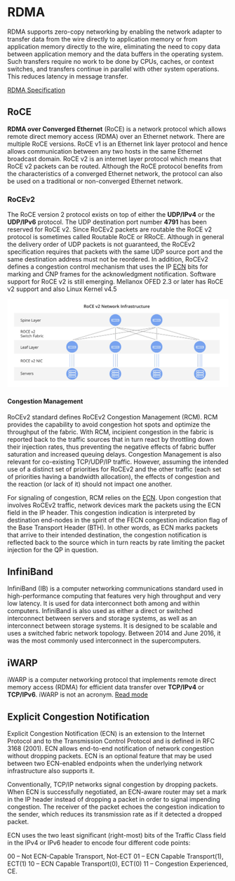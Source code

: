 # RDMA

RDMA supports zero-copy networking by enabling the network adapter to transfer data from the wire directly to application memory or from application memory directly to the wire, eliminating the need to copy data between application memory and the data buffers in the operating system. Such transfers require no work to be done by CPUs, caches, or context switches, and transfers continue in parallel with other system operations. This reduces latency in message transfer.

[RDMA Specification](https://datatracker.ietf.org/doc/html/rfc5040)

## RoCE

**RDMA over Converged Ethernet** (RoCE) is a network protocol which allows remote direct memory access (RDMA) over an Ethernet network. There are multiple RoCE versions. RoCE v1 is an Ethernet link layer protocol and hence allows communication between any two hosts in the same Ethernet broadcast domain. RoCE v2 is an internet layer protocol which means that RoCE v2 packets can be routed. Although the RoCE protocol benefits from the characteristics of a converged Ethernet network, the protocol can also be used on a traditional or non-converged Ethernet network.

### RoCEv2

The RoCE version 2 protocol exists on top of either the **UDP/IPv4** or the **UDP/IPv6** protocol. The UDP destination port number **4791** has been reserved for RoCE v2. Since RoCEv2 packets are routable the RoCE v2 protocol is sometimes called Routable RoCE or RRoCE. Although in general the delivery order of UDP packets is not guaranteed, the RoCEv2 specification requires that packets with the same UDP source port and the same destination address must not be reordered. In addition, RoCEv2 defines a congestion control mechanism that uses the IP [ECN](#explicit-congestion-notification) bits for marking and CNP frames for the acknowledgment notification. Software support for RoCE v2 is still emerging. Mellanox OFED 2.3 or later has RoCE v2 support and also Linux Kernel v4.5

![RoCEv2 Network Infrastructure](images/RoCEv2_Network_Infra.png)
<!-- ![RoCEv2 Network Infrastructure](images/rocev2_network_infra.dio.svg) -->

#### Congestion Management

RoCEv2 standard defines RoCEv2 Congestion Management (RCM). RCM provides the capability to avoid congestion hot spots and optimize the throughput of the fabric. With RCM, incipient congestion in the fabric is reported back to the traffic sources that in turn react by throttling down their injection rates, thus preventing the negative effects of fabric buffer saturation and increased queuing delays. Congestion Management is also relevant for co-existing TCP/UDP/IP traffic. However, assuming the intended use of a distinct set of priorities for RoCEv2 and the other traffic (each set of priorities having a bandwidth allocation), the effects of congestion and the reaction (or lack of it) should not impact one another.

For signaling of congestion, RCM relies on the [ECN](#explicit-congestion-notification). Upon congestion that involves RoCEv2 traffic, network devices mark the packets using the ECN field in the IP header. This congestion indication is interpreted by destination end-nodes in the spirit of the FECN congestion indication flag of the Base Transport Header (BTH). In other words, as ECN marks packets that arrive to their intended destination, the congestion notification is reflected back to the source which in turn reacts by rate limiting the packet injection for the QP in question.

## InfiniBand

InfiniBand (IB) is a computer networking communications standard used in high-performance computing that features very high throughput and very low latency. It is used for data interconnect both among and within computers. InfiniBand is also used as either a direct or switched interconnect between servers and storage systems, as well as an interconnect between storage systems. It is designed to be scalable and uses a switched fabric network topology. Between 2014 and June 2016, it was the most commonly used interconnect in the supercomputers.

## iWARP

iWARP is a computer networking protocol that implements remote direct memory access (RDMA) for efficient data transfer over **TCP/IPv4** or **TCP/IPv6**. iWARP is not an acronym. [Read mode](understanding_iwarp.pdf)

## Explicit Congestion Notification

Explicit Congestion Notification (ECN) is an extension to the Internet Protocol and to the Transmission Control Protocol and is defined in RFC 3168 (2001). ECN allows end-to-end notification of network congestion without dropping packets. ECN is an optional feature that may be used between two ECN-enabled endpoints when the underlying network infrastructure also supports it.

Conventionally, TCP/IP networks signal congestion by dropping packets. When ECN is successfully negotiated, an ECN-aware router may set a mark in the IP header instead of dropping a packet in order to signal impending congestion. The receiver of the packet echoes the congestion indication to the sender, which reduces its transmission rate as if it detected a dropped packet.

ECN uses the two least significant (right-most) bits of the Traffic Class field in the IPv4 or IPv6 header to encode four different code points:

00 – Not ECN-Capable Transport, Not-ECT
01 – ECN Capable Transport(1), ECT(1)
10 – ECN Capable Transport(0), ECT(0)
11 – Congestion Experienced, CE.
